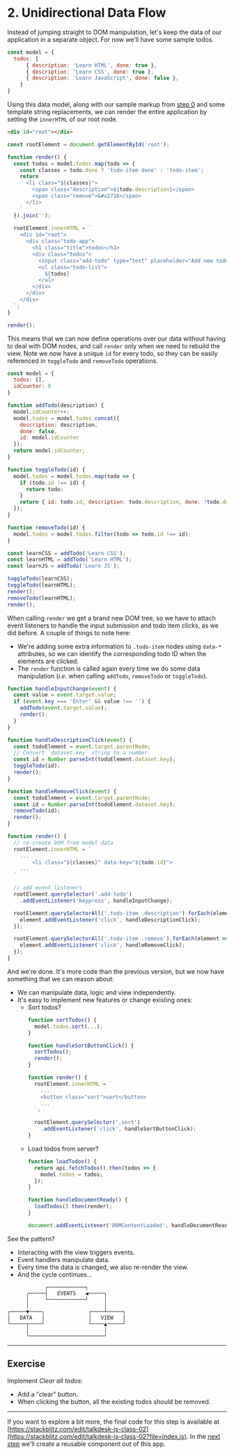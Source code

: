 # 2. Unidirectional Data Flow

Instead of jumping straight to DOM manipulation, let's keep the data of our application in a separate object. For now we'll have some sample todos.

```js
const model = {
  todos: [
      { description: 'Learn HTML', done: true },
      { description: 'Learn CSS', done: true },
      { description: 'Learn JavaScript', done: false },
    ]
}
```

Using this data model, along with our sample markup from [step 0](./00-introduction.md) and some template string replacements, we can render the entire application by setting the `innerHTML` of our root node.
```html
<div id="root"></div>
```
```js
const rootElement = document.getElementById('root');

function render() {
  const todos = model.todos.map(todo => {
    const classes = todo.done ? 'todo-item done' : 'todo-item';
    return `
      <li class="${classes}">
        <span class="description">${todo.description}</span>
        <span class="remove">&#x2716</span>
      </li>
    `
  }).join('');
  
  rootElement.innerHTML = `
    <div id="root">
      <div class="todo-app">
        <h1 class="title">todos</h1>
        <div class="todos">
          <input class="add-todo" type="text" placeholder="Add new todo" />
          <ul class="todo-list">
            ${todos}
          </ul>
        </div>
      </div>
    </div>
  `;
}

render();
```

This means that we can now define operations over our data without having to deal with DOM nodes, and call `render` only when we need to rebuild the view. Note we now have a unique `id` for every todo, so they can be easily referenced in `toggleTodo` and `removeTodo` operations.

```js
const model = {
  todos: [],
  idCounter: 0
}

function addTodo(description) {
  model.idCounter++;
  model.todos = model.todos.concat({
    description: description,
    done: false,
    id: model.idCounter
  });
  return model.idCounter;
}

function toggleTodo(id) {
  model.todos = model.todos.map(todo => {
    if (todo.id !== id) {
      return todo;
    }
    return { id: todo.id, description: todo.description, done: !todo.done };
  });
}

function removeTodo(id) {
  model.todos = model.todos.filter(todo => todo.id !== id);
}
```
```js
const learnCSS = addTodo('Learn CSS');
const learnHTML = addTodo('Learn HTML');
const learnJS = addTodo('Learn JS');

toggleTodo(learnCSS);
toggleTodo(learnHTML);
render();
removeTodo(learnHTML);
render();
```

When calling `render` we get a brand new DOM tree, so we have to attach event listeners to handle the input submission and todo item clicks, as we did before.
A couple of things to note here:
- We're adding some extra information to `.todo-item` nodes using `data-*` attributes, so we can identify the corresponding todo ID when the elements are clicked.
- The `render` function is called again every time we do some data manipulation (_i.e._ when calling `addTodo`, `removeTodo` or `toggleTodo`).
```js
function handleInputChange(event) {
  const value = event.target.value;
  if (event.key === 'Enter' && value !== '') {
    addTodo(event.target.value);
    render();
  }
}

function handleDescriptionClick(event) {
  const todoElement = event.target.parentNode;
  // Convert `dataset.key` string to a number
  const id = Number.parseInt(todoElement.dataset.key);
  toggleTodo(id);
  render();
}

function handleRemoveClick(event) {
  const todoElement = event.target.parentNode;
  const id = Number.parseInt(todoElement.dataset.key);
  removeTodo(id);
  render();
}

function render() {
  // re-create DOM from model data
  rootElement.innerHTML = `
    ...
        <li class="${classes}" data-key="${todo.id}">
    ...
  `

  // add event listeners
  rootElement.querySelector('.add-todo')
    .addEventListener('keypress', handleInputChange);

  rootElement.querySelectorAll('.todo-item .description').forEach(element => {
    element.addEventListener('click', handleDescriptionClick);
  });

  rootElement.querySelectorAll('.todo-item .remove').forEach(element => {
    element.addEventListener('click', handleRemoveClick);
  });
}
```

And we're done. It's more code than the previous version, but we now have something that we can reason about:
- We can manipulate data, logic and view independently.
- It's easy to implement new features or change existing ones:
  - Sort todos?
    ```js
    function sortTodos() {
      model.todos.sort(...);
    }

    function handleSortButtonClick() {
      sortTodos();
      render();
    }

    function render() {
      rootElement.innerHTML = `
        ...
        <button class="sort">sort</button>
        ...
      `;

      rootElement.querySelector('.sort')
        .addEventListener('click', handleSortButtonClick);
    }
    ```
  - Load todos from server?
    ```js
    function loadTodos() {
      return api.fetchTodos().then(todos => {
        model.todos = todos;
      });
    }

    function handleDocumentReady() {
      loadTodos().then(render);
    }

    document.addEventListener('DOMContentLoaded', handleDocumentReady);
    ```

See the pattern?
- Interacting with the view triggers events.
- Event handlers manipulate data.
- Every time the data is changed, we also re-render the view.
- And the cycle continues...
```
            ┌────────────┐
      ╭─────┤   EVENTS   ◀─────╮
      │     └────────────┘     │
      │                        │
┌─────▼────╮              ┌────┴─────┐
|   DATA   |              |   VIEW   | 
└─────┬────┘              └────▲─────┘
      │                        │
      ╰────────────────────────╯
```

---

## Exercise
Implement _Clear all todos_:
- Add a "clear" button.
- When clicking the button, all the existing todos should be removed.

---
If you want to explore a bit more, the final code for this step is available at [https://stackblitz.com/edit/talkdesk-js-class-02](https://stackblitz.com/edit/talkdesk-js-class-02?file=index.js). In the [next step](./03-creating-reusable-component.md) we'll create a reusable component out of this app.

